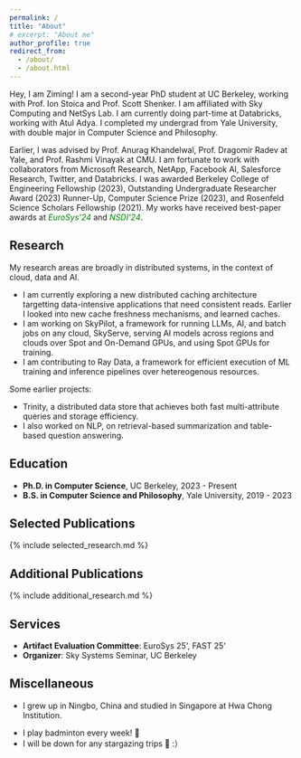 ```yaml
---
permalink: /
title: "About" 
# excerpt: "About me"
author_profile: true
redirect_from: 
  - /about/
  - /about.html
---
```


<style>
a {text-decoration: none;}
</style>

<!-- ## Hey there <img src="https://media.giphy.com/media/hvRJCLFzcasrR4ia7z/giphy.gif" width="25px"> -->

Hey, I am Ziming! I am a second-year PhD student at UC Berkeley, working with Prof. <a style="text-decoration:none" href="https://people.eecs.berkeley.edu/~istoica/" target="_blank">Ion Stoica</a> and Prof. <a style="text-decoration:none" href="https://www2.eecs.berkeley.edu/Faculty/Homepages/shenker.html" target="_blank">Scott Shenker</a>. I am affiliated with <a style="text-decoration:none" href="https://sky.cs.berkeley.edu" target="_blank">Sky Computing</a> and <a style="text-decoration:none" href="http://netsys.cs.berkeley.edu" target="_blank">NetSys</a> Lab. I am currently doing part-time at Databricks, working with <a style="text-decoration:none" href="https://scholar.google.com/citations?user=yYtLjp8AAAAJ&hl=en" target="_blank">Atul Adya</a>. I completed my undergrad from Yale University, with double major in Computer Science and Philosophy. 

Earlier, I was advised by Prof. <a style="text-decoration:none" href="https://www.anuragkhandelwal.com/" target="_blank">Anurag Khandelwal</a>, Prof. <a style="text-decoration:none" href="http://www.cs.yale.edu/homes/radev/" target="_blank"> Dragomir Radev</a> at Yale, and Prof. <a style="text-decoration:none" href="http://www.cs.cmu.edu/~rvinayak/" target="_blank">Rashmi Vinayak</a> at CMU. I am fortunate to work with collaborators from Microsoft Research, NetApp, Facebook AI, Salesforce Research, Twitter, and Databricks. I was awarded <a style="text-decoration:none" href="https://grad.berkeley.edu/financial/options-for-financial-support/fellowships/" target="_blank"> Berkeley College of Engineering Fellowship</a> (2023), <a style="text-decoration:none" href="https://cra.org/2023-outstanding-undergraduate-researcher-award-recipients/" target="_blank"> Outstanding Undergraduate Researcher Award</a> (2023) Runner-Up, <a style="text-decoration:none" href="https://seas.yale.edu/news-events/news/congratulations-seas-class-2023" target="_blank">Computer Science Prize</a> (2023), and <a style="text-decoration:none" href="https://science.yalecollege.yale.edu/yale-undergraduate-research/fellowship-grants/yale-college-deans-research-fellowship" target="_blank">Rosenfeld Science Scholars Fellowship</a> (2021). My works have received best-paper awards at <span style="color:green; font-style:italic">EuroSys'24</span> and <span style="color:green; font-style:italic">NSDI'24</span>. 

## Research

My research areas are broadly in distributed systems, in the context of cloud, data and AI.  

* I am currently exploring a new distributed caching architecture targetting data-intensive applications that need consistent reads. Earlier I looked into new <a style="text-decoration:none" href="https://dl.acm.org/doi/10.1145/3696348.3696858" target="_blank">cache freshness</a> mechanisms, and <a style="text-decoration:none" href="https://www.usenix.org/conference/fast23/presentation/yang-juncheng" target="_blank">learned caches</a>. 
* I am working on <a style="text-decoration:none" href="https://github.com/skypilot-org/skypilot" target="_blank">SkyPilot</a>, a framework for running LLMs, AI, and batch jobs on any cloud, <a style="text-decoration:none" href="https://arxiv.org/pdf/2411.01438" target="_blank">SkyServe</a>, serving AI models across regions and clouds over Spot and On-Demand GPUs, and <a style="text-decoration:none" href="https://www.usenix.org/system/files/nsdi24-wu-zhanghao.pdf" target="_blank">using Spot GPUs for training</a>.
* I am contributing to <a style="text-decoration:none" href="https://arxiv.org/abs/2501.12407" target="_blank">Ray Data</a>, a framework for efficient execution of ML training and inference pipelines over hetereogenous resources. 

Some earlier projects:
* <a style="text-decoration:none" href="https://dl.acm.org/doi/10.1145/3627703.3650072" target="_blank">Trinity</a>, a distributed data store that achieves both fast multi-attribute queries and storage efficiency.
* I also worked on NLP, on <a style="text-decoration:none" href="https://aclanthology.org/2022.acl-long.118/" target="_blank">retrieval-based summarization</a> and <a style="text-decoration:none" href="https://aclanthology.org/2022.tacl-1.3/" target="_blank">table-based question answering</a>. 

<!-- I am broadly interested in <span style="color:green; font-style:italic">Computer Systems</span>.  -->

<!--## Research

I am broadly interested in computer systems and networks. -->
  
<!-- ## News

\[2022.12\] Awarded 2023 <a style="text-decoration:none" href="https://cra.org/2023-outstanding-undergraduate-researcher-award-recipients/" target="_blank"> Outstanding Undergraduate Researcher Award</a> Runner-Up!\
\[2022.12\] *GL-Cache* accepted at FAST 2023!\
\[2022.4\] One paper accepted at NAACL 2022!\
\[2022.2\] _DYLE_ and _Summ<sup>N</sup>_ accepted at ACL 2022!\
\[2021.5\] _FetaQA_ accepted at TACL 2022!\
\[2019.9\] Started undergraduate study at Yale!\
\[2019.5\] Graduated from Hwa Chong Institution, Singapore!\
\[2019.4\] Two papers accepted at Separation and Purification Technology -->

## Education

* **Ph.D. in Computer Science**, UC Berkeley, 2023 - Present
* **B.S. in Computer Science and Philosophy**, Yale University, 2019 - 2023

## Selected Publications

{% include selected_research.md %} 

## Additional Publications

{% include additional_research.md %} 

## Services
* **Artifact Evaluation Committee**: EuroSys 25', FAST 25'
* **Organizer**: Sky Systems Seminar, UC Berkeley

## Miscellaneous
* I grew up in Ningbo, China and studied in Singapore at Hwa Chong Institution.
<!-- * For philosophy, I am mostly interested in logics and philosophy of language. -->
* I play badminton every week! 🏸
* I will be down for any <a style="text-decoration:none" href="https://maoziming.github.io/astrophotography/"> stargazing</a> trips 🔭 :）